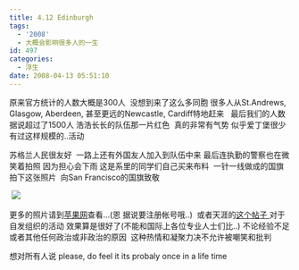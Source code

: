 ```yaml
---
title: 4.12 Edinburgh
tags:
  - '2008'
  - 大概会影响很多人的一生
id: 497
categories:
  - 浮生
date: 2008-04-13 05:51:10
---
```


原来官方统计的人数大概是300人&nbsp; 没想到来了这么多同胞 
很多人从St.Andrews, Glasgow, Aberdeen, 甚至更远的Newcastle, Cardiff特地赶来&nbsp;&nbsp; 最后我们的人数据说超过了1500人
浩浩长长的队伍那一片红色&nbsp; 真的非常有气势
似乎爱丁堡很少有过这样规模的..活动

苏格兰人民很友好&nbsp; 一路上还有外国友人加入到队伍中来 最后连执勤的警察也在微笑着拍照
因为担心会下雨 这是系里的同学们自己买来布料&nbsp; 一针一线做成的国旗&nbsp; 
拍下这张照片&nbsp; 向San Francisco的国旗致敬

&nbsp;[![](http://danielfree.blogbus.com/files/12080407170.jpg)](http://danielfree.blogbus.com/files/s/12080407170.jpg)

更多的照片请到[苹果网](http://forum.powerapple.com/modules.php?name=forum&amp;file=viewtopic&amp;forum=38&amp;topic=29149&amp;start=0)查看...(恩 据说要注册帐号哦..)&nbsp; 或者天涯的[这个帖子
](http://cache.tianya.cn/publicforum/content/funinfo/1/1129639.shtml)对于自发组织的活动 效果算是很好了(不能和国际上各位专业人士们比..) 
不论经验不足或者其他任何政治或非政治的原因&nbsp; 这种热情和凝聚力决不允许被嘲笑和批判

想对所有人说
please, do feel it
its probaly once in a life time
